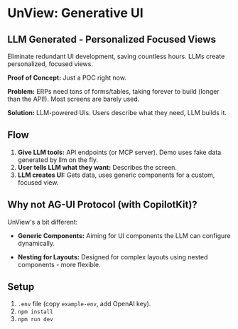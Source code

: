 # UnView: Generative UI

## LLM Generated - Personalized Focused Views

Eliminate redundant UI development, saving countless hours. LLMs create personalized, focused views.

**Proof of Concept:** Just a POC right now.

**Problem:** ERPs need tons of forms/tables, taking forever to build (longer than the API!). Most screens are barely used.

**Solution:** LLM-powered UIs. Users describe what they need, LLM builds it.

## Flow

1.  **Give LLM tools:** API endpoints (or MCP server). Demo uses fake data generated by llm on the fly.
2.  **User tells LLM what they want:** Describes the screen.
3.  **LLM creates UI:** Gets data, uses generic components for a custom, focused view.

## Why not AG-UI Protocol (with CopilotKit)?

UnView's a bit different:

*   **Generic Components:** Aiming for UI components the LLM can configure dynamically.

*   **Nesting for Layouts:** Designed for complex layouts using nested components - more flexible.

## Setup

1.  `.env` file (copy `example-env`, add OpenAI key).
2.  `npm install`
3.  `npm run dev`